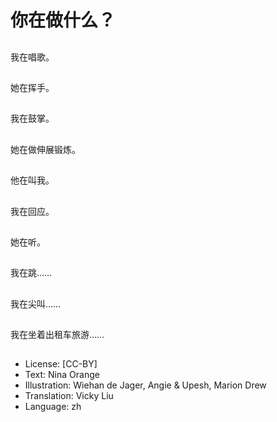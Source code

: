 # 你在做什么？

##
我在唱歌。

##
她在挥手。

##
我在鼓掌。

##
她在做伸展锻炼。

##
他在叫我。

##
我在回应。

##
她在听。

##
我在跳……

##
我在尖叫……

##
我在坐着出租车旅游……

##
* License: [CC-BY]
* Text: Nina Orange
* Illustration: Wiehan de Jager, Angie & Upesh, Marion Drew
* Translation: Vicky Liu
* Language: zh
